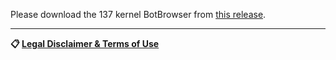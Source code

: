 Please download the 137 kernel BotBrowser from [this release](https://github.com/botswin/BotBrowser/releases/tag/20250718).

---

**📋 [Legal Disclaimer & Terms of Use](https://github.com/botswin/BotBrowser/blob/main/DISCLAIMER.md)**
